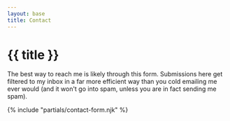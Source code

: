```yaml
---
layout: base
title: Contact
---
```


<!-- @format -->

# {{ title }}

The best way to reach me is likely through this form. Submissions here get filtered to my inbox in a far more efficient way than you cold emailing me ever would (and it won't go into spam, unless you are in fact sending me spam).

{% include "partials/contact-form.njk" %}
